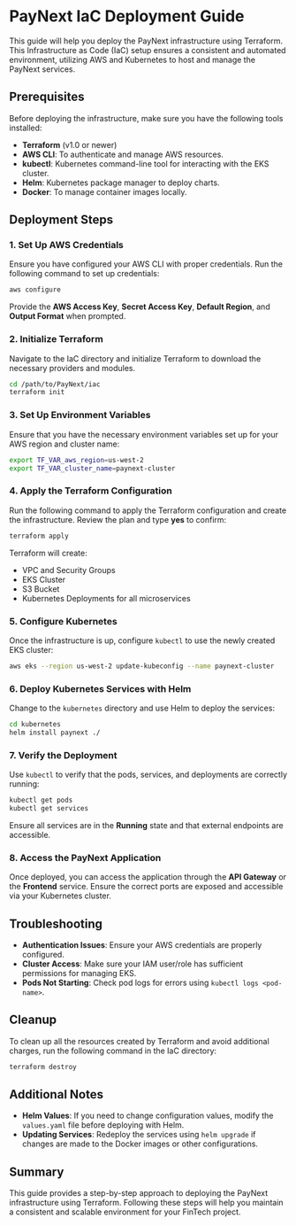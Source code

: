 # PayNext IaC Deployment Guide

This guide will help you deploy the PayNext infrastructure using Terraform. This Infrastructure as Code (IaC) setup ensures a consistent and automated environment, utilizing AWS and Kubernetes to host and manage the PayNext services.

## Prerequisites

Before deploying the infrastructure, make sure you have the following tools installed:

- **Terraform** (v1.0 or newer)
- **AWS CLI**: To authenticate and manage AWS resources.
- **kubectl**: Kubernetes command-line tool for interacting with the EKS cluster.
- **Helm**: Kubernetes package manager to deploy charts.
- **Docker**: To manage container images locally.

## Deployment Steps

### 1. Set Up AWS Credentials

Ensure you have configured your AWS CLI with proper credentials. Run the following command to set up credentials:

```bash
aws configure
```

Provide the **AWS Access Key**, **Secret Access Key**, **Default Region**, and **Output Format** when prompted.

### 2. Initialize Terraform

Navigate to the IaC directory and initialize Terraform to download the necessary providers and modules.

```bash
cd /path/to/PayNext/iac
terraform init
```

### 3. Set Up Environment Variables

Ensure that you have the necessary environment variables set up for your AWS region and cluster name:

```bash
export TF_VAR_aws_region=us-west-2
export TF_VAR_cluster_name=paynext-cluster
```

### 4. Apply the Terraform Configuration

Run the following command to apply the Terraform configuration and create the infrastructure. Review the plan and type **yes** to confirm:

```bash
terraform apply
```

Terraform will create:
- VPC and Security Groups
- EKS Cluster
- S3 Bucket
- Kubernetes Deployments for all microservices

### 5. Configure Kubernetes

Once the infrastructure is up, configure `kubectl` to use the newly created EKS cluster:

```bash
aws eks --region us-west-2 update-kubeconfig --name paynext-cluster
```

### 6. Deploy Kubernetes Services with Helm

Change to the `kubernetes` directory and use Helm to deploy the services:

```bash
cd kubernetes
helm install paynext ./
```

### 7. Verify the Deployment

Use `kubectl` to verify that the pods, services, and deployments are correctly running:

```bash
kubectl get pods
kubectl get services
```

Ensure all services are in the **Running** state and that external endpoints are accessible.

### 8. Access the PayNext Application

Once deployed, you can access the application through the **API Gateway** or the **Frontend** service. Ensure the correct ports are exposed and accessible via your Kubernetes cluster.

## Troubleshooting

- **Authentication Issues**: Ensure your AWS credentials are properly configured.
- **Cluster Access**: Make sure your IAM user/role has sufficient permissions for managing EKS.
- **Pods Not Starting**: Check pod logs for errors using `kubectl logs <pod-name>`.

## Cleanup

To clean up all the resources created by Terraform and avoid additional charges, run the following command in the IaC directory:

```bash
terraform destroy
```

## Additional Notes

- **Helm Values**: If you need to change configuration values, modify the `values.yaml` file before deploying with Helm.
- **Updating Services**: Redeploy the services using `helm upgrade` if changes are made to the Docker images or other configurations.

## Summary

This guide provides a step-by-step approach to deploying the PayNext infrastructure using Terraform. Following these steps will help you maintain a consistent and scalable environment for your FinTech project.